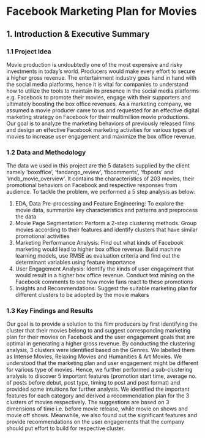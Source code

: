# Facebook Marketing Plan for Movies

## 1. Introduction & Executive Summary
### 1.1 Project Idea
Movie production is undoubtedly one of the most expensive and risky investments in today’s world. Producers would make every effort to secure a higher gross revenue. The entertainment industry goes hand in hand with the social media platforms, hence it is vital for companies to understand how to utilize the tools to maintain its presence in the social media platforms e.g. Facebook to promote their movies, engage with their supporters and ultimately boosting the box office revenues. As a marketing company, we assumed a movie producer came to us and requested for an effective digital marketing strategy on Facebook for their multimillion movie productions. Our goal is to analyze the marketing behaviors of previously released films and design an effective Facebook marketing activities for various types of movies to increase user engagement and maximize the box office revenue.

### 1.2 Data and Methodology
The data we used in this project are the 5 datasets supplied by the client namely ‘boxoffice’, ‘fandango_review’, ‘fbcomments’, ‘fbposts’ and ‘imdb_movie_overview’. It contains the characteristics of 203 movies, their promotional behaviors on Facebook and respective responses from audience. To tackle the problem, we performed a 5 step analysis as below:

1. EDA, Data Pre-processing and Feature Engineering: To explore the movie data, summarize key characteristics and patterns and preprocess the data
2. Movie Page Segmentation: Perform a 2-step clustering methods. Group movies according to their features and identify clusters that have similar promotional activities
3. Marketing Performance Analysis: Find out what kinds of Facebook marketing would lead to higher box office revenue. Build machine learning models, use RMSE as evaluation criteria and find out the determinant variables using feature importance
4. User Engagement Analysis: Identify the kinds of user engagement that would result in a higher box office revenue. Conduct text mining on the Facebook comments to see how movie fans react to these promotions
5. Insights and Recommendations: Suggest the suitable marketing plan for different clusters to be adopted by the movie makers

### 1.3  Key Findings and Results
Our goal is to provide a solution to the film producers by first identifying the cluster that their movies belong to and suggest corresponding marketing plan for their movies on Facebook and the user engagement goals that are optimal in generating a higher gross revenue.
By conducting the clustering analysis, 3 clusters were identified based on the Genres. We labelled them as Intense Movies, Relaxing Movies and Humanities & Art Movies. We understood that the marketing plan and user engagement might be different for various type of movies. Hence, we further performed a sub-clustering analysis to discover 5 important features (promotion start time, average no. of posts before debut, post type, timing to post and post format) and provided some intuitions for further analysis.
We identified the important features for each category and derived a recommendation plan for the 3 clusters of movies respectively. The suggestions are based on 3 dimensions of time i.e. before movie release, while movie on shows and movie off shows. Meanwhile, we also found out the significant features and provide recommendations on the user engagements that the company should put effort to build for respective cluster. 
